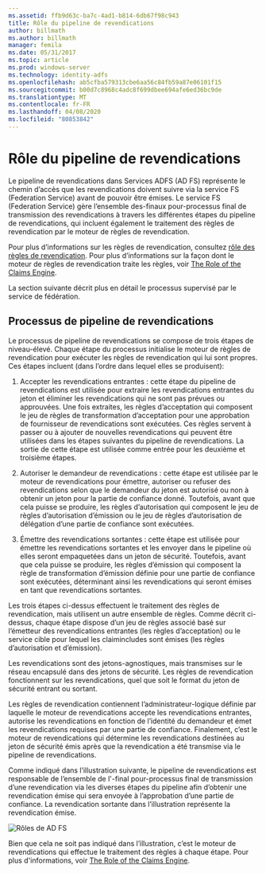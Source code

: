 ```yaml
---
ms.assetid: ffb9d63c-ba7c-4ad1-b814-6db67f98c943
title: Rôle du pipeline de revendications
author: billmath
ms.author: billmath
manager: femila
ms.date: 05/31/2017
ms.topic: article
ms.prod: windows-server
ms.technology: identity-adfs
ms.openlocfilehash: ab5cfba579313cbe6aa56c84fb59a87e06101f15
ms.sourcegitcommit: b00d7c8968c4adc8f699dbee694afe6ed36bc9de
ms.translationtype: MT
ms.contentlocale: fr-FR
ms.lasthandoff: 04/08/2020
ms.locfileid: "80853842"
---
```

# <a name="the-role-of-the-claims-pipeline"></a>Rôle du pipeline de revendications
Le pipeline de revendications dans Services ADFS \(AD FS\) représente le chemin d’accès que les revendications doivent suivre via la service FS (Federation Service) avant de pouvoir être émises. Le service FS (Federation Service) gère l’ensemble des\-finaux pour\-processus final de transmission des revendications à travers les différentes étapes du pipeline de revendications, qui incluent également le traitement des règles de revendication par le moteur de règles de revendication.  
  
Pour plus d’informations sur les règles de revendication, consultez [rôle des règles de revendication](The-Role-of-Claim-Rules.md). Pour plus d’informations sur la façon dont le moteur de règles de revendication traite les règles, voir [The Role of the Claims Engine](The-Role-of-the-Claims-Engine.md).  
  
La section suivante décrit plus en détail le processus supervisé par le service de fédération.  
  
## <a name="claims-pipeline-process"></a>Processus de pipeline de revendications  
Le processus de pipeline de revendications se compose de trois étapes de niveau\-élevé. Chaque étape du processus initialise le moteur de règles de revendication pour exécuter les règles de revendication qui lui sont propres. Ces étapes incluent \(dans l’ordre dans lequel elles se produisent\):  
  
1.  Accepter les revendications entrantes : cette étape du pipeline de revendications est utilisée pour extraire les revendications entrantes du jeton et éliminer les revendications qui ne sont pas prévues ou approuvées. Une fois extraites, les règles d’acceptation qui composent le jeu de règles de transformation d’acceptation pour une approbation de fournisseur de revendications sont exécutées. Ces règles servent à passer ou à ajouter de nouvelles revendications qui peuvent être utilisées dans les étapes suivantes du pipeline de revendications. La sortie de cette étape est utilisée comme entrée pour les deuxième et troisième étapes.  
  
2.  Autoriser le demandeur de revendications : cette étape est utilisée par le moteur de revendications pour émettre, autoriser ou refuser des revendications selon que le demandeur du jeton est autorisé ou non à obtenir un jeton pour la partie de confiance donné. Toutefois, avant que cela puisse se produire, les règles d’autorisation qui composent le jeu de règles d’autorisation d’émission ou le jeu de règles d’autorisation de délégation d’une partie de confiance sont exécutées.  
  
3.  Émettre des revendications sortantes : cette étape est utilisée pour émettre les revendications sortantes et les envoyer dans le pipeline où elles seront empaquetées dans un jeton de sécurité. Toutefois, avant que cela puisse se produire, les règles d’émission qui composent la règle de transformation d’émission définie pour une partie de confiance sont exécutées, déterminant ainsi les revendications qui seront émises en tant que revendications sortantes.  
  
Les trois étapes ci-dessus effectuent le traitement des règles de revendication, mais utilisent un autre ensemble de règles. Comme décrit ci-dessus, chaque étape dispose d’un jeu de règles associé basé sur l’émetteur des revendications entrantes \(les règles d’acceptation\) ou le service cible pour lequel les claimincludes sont émises \(les règles d’autorisation et d’émission\).  
  
Les revendications sont des jetons\-agnostiques, mais transmises sur le réseau encapsulé dans des jetons de sécurité. Les règles de revendication fonctionnent sur les revendications, quel que soit le format du jeton de sécurité entrant ou sortant.  
  
Les règles de revendication contiennent l’administrateur\-logique définie par laquelle le moteur de revendications accepte les revendications entrantes, autorise les revendications en fonction de l’identité du demandeur et émet les revendications requises par une partie de confiance. Finalement, c’est le moteur de revendications qui détermine les revendications destinées au jeton de sécurité émis après que la revendication a été transmise via le pipeline de revendications.  
  
Comme indiqué dans l’illustration suivante, le pipeline de revendications est responsable de l’ensemble de l'\-final pour\-processus final de transmission d’une revendication via les diverses étapes du pipeline afin d’obtenir une revendication émise qui sera envoyée à l’approbation d’une partie de confiance. La revendication sortante dans l’illustration représente la revendication émise.  
  
![Rôles de AD FS](media/adfs2_pipeline.gif)  
  
Bien que cela ne soit pas indiqué dans l’illustration, c’est le moteur de revendications qui effectue le traitement des règles à chaque étape. Pour plus d'informations, voir [The Role of the Claims Engine](The-Role-of-the-Claims-Engine.md).  
  

